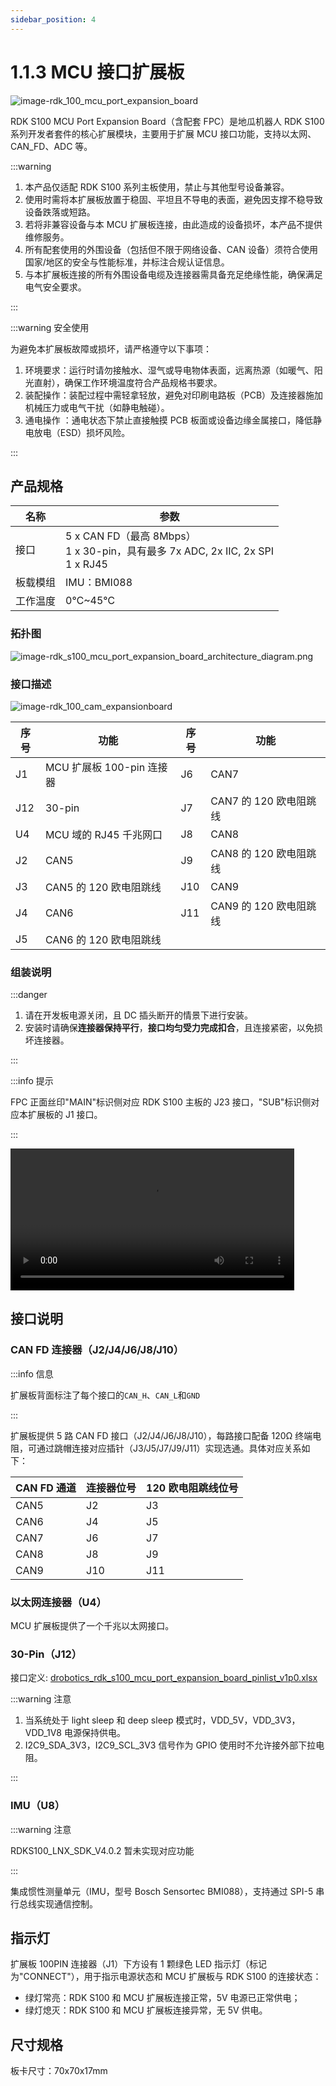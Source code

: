 ```yaml
---
sidebar_position: 4
---
```


# 1.1.3 MCU 接口扩展板

![image-rdk_100_mcu_port_expansion_board](https://rdk-doc.oss-cn-beijing.aliyuncs.com/doc/img/01_Quick_start/image/hardware_interface/image-rdk_100_mcu_port_expansion_board.png)

RDK S100 MCU Port Expansion Board（含配套 FPC）是地瓜机器人 RDK S100 系列开发者套件的核心扩展模块，主要用于扩展 MCU 接口功能，支持以太网、CAN_FD、ADC 等。

:::warning

1. 本产品仅适配 RDK S100 系列主板使用，禁止与其他型号设备兼容。
2. 使用时需将本扩展板放置于稳固、平坦且不导电的表面，避免因支撑不稳导致设备跌落或短路。
3. 若将非兼容设备与本 MCU 扩展板连接，由此造成的设备损坏，本产品不提供维修服务。
4. 所有配套使用的外围设备（包括但不限于网络设备、CAN 设备）须符合使用国家/地区的安全与性能标准，并标注合规认证信息。
5. 与本扩展板连接的所有外围设备电缆及连接器需具备充足绝缘性能，确保满足电气安全要求。

:::

:::warning 安全使用

为避免本扩展板故障或损坏，请严格遵守以下事项：

1. 环境要求 ​：运行时请勿接触水、湿气或导电物体表面，远离热源（如暖气、阳光直射），确保工作环境温度符合产品规格书要求。
2. 装配操作 ​：装配过程中需轻拿轻放，避免对印刷电路板（PCB）及连接器施加机械压力或电气干扰（如静电触碰）。
3. 通电操作 ​：通电状态下禁止直接触摸 PCB 板面或设备边缘金属接口，降低静电放电（ESD）损坏风险。

:::

## 产品规格

| **名称** | **参数**                                                                                 |
| -------- | ---------------------------------------------------------------------------------------- |
| 接口     | 5 x CAN FD（最高 8Mbps） <br />1 x 30-pin，具有最多 7x ADC, 2x IIC, 2x SPI<br />1 x RJ45 |
| 板载模组 | IMU：BMI088                                                                              |
| 工作温度 | 0℃~45℃                                                                                   |

### 拓扑图

![image-rdk_s100_mcu_port_expansion_board_architecture_diagram.png](https://rdk-doc.oss-cn-beijing.aliyuncs.com/doc/img/01_Quick_start/image/hardware_interface/image-rdk_s100_mcu_port_expansion_board_architecture_diagram.png)

### 接口描述

![image-rdk_100_cam_expansionboard](https://rdk-doc.oss-cn-beijing.aliyuncs.com/doc/img/01_Quick_start/image/hardware_interface/image-rdk_100_mcu_port_expansion_board_interface.png)

| **序号** | **功能**                  | 序号 | 功能                   |
| -------- | ------------------------- | ---- | ---------------------- |
| J1       | MCU 扩展板 100-pin 连接器 | J6   | CAN7                   |
| J12      | 30-pin                    | J7   | CAN7 的 120 欧电阻跳线 |
| U4       | MCU 域的 RJ45 千兆网口    | J8   | CAN8                   |
| J2       | CAN5                      | J9   | CAN8 的 120 欧电阻跳线 |
| J3       | CAN5 的 120 欧电阻跳线    | J10  | CAN9                   |
| J4       | CAN6                      | J11  | CAN9 的 120 欧电阻跳线 |
| J5       | CAN6 的 120 欧电阻跳线    |      |                        |

### 组装说明

:::danger

1. 请在开发板电源关闭，且 DC 插头断开的情景下进行安装。
2. 安装时请确保**连接器保持平行**，**接口均匀受力完成扣合**，且连接紧密，以免损坏连接器。

:::

:::info 提示

FPC 正面丝印"MAIN"标识侧对应 RDK S100 主板的 J23 接口，"SUB"标识侧对应本扩展板的 J1 接口。

:::

<video controls width="90%" preload="metadata">
  <source src="http://rdk-doc.oss-cn-beijing.aliyuncs.com/doc/video/mcu_port_expansion_board_assembly_guide.mp4" type="video/mp4" />
  您的浏览器不支持 video 标签。
</video>

## 接口说明

### CAN FD 连接器（J2/J4/J6/J8/J10）

:::info 信息

扩展板背面标注了每个接口的`CAN_H`、`CAN_L`和`GND`

:::

扩展板提供 5 路 CAN FD 接口（J2/J4/J6/J8/J10），每路接口配备 120Ω 终端电阻，可通过跳帽连接对应插针（J3/J5/J7/J9/J11）实现选通。具体对应关系如下：

| CAN FD 通道 | 连接器位号 | 120 欧电阻跳线位号 |
| ----------- | ---------- | ------------------ |
| CAN5        | J2         | J3                 |
| CAN6        | J4         | J5                 |
| CAN7        | J6         | J7                 |
| CAN8        | J8         | J9                 |
| CAN9        | J10        | J11                |

### 以太网连接器（U4）

MCU 扩展板提供了一个千兆以太网接口。

### 30-Pin（J12）

接口定义: [drobotics_rdk_s100_mcu_port_expansion_board_pinlist_v1p0.xlsx](https://rdk-doc.oss-cn-beijing.aliyuncs.com/doc/asset/rdk_s100/drobotics_rdk_s100_mcu_port_expansion_board_pinlist_v1p0.xlsx)

:::warning 注意

1. 当系统处于 light sleep 和 deep sleep 模式时，VDD_5V，VDD_3V3，VDD_1V8 电源保持供电。
2. I2C9_SDA_3V3，I2C9_SCL_3V3 信号作为 GPIO 使用时不允许接外部下拉电阻。

:::

### IMU（U8）

:::warning 注意

RDKS100_LNX_SDK_V4.0.2 暂未实现对应功能

:::

集成惯性测量单元（IMU，型号 Bosch Sensortec BMI088），支持通过 SPI-5 串行总线实现通信控制。

## 指示灯

扩展板 100PIN 连接器（J1）下方设有 1 颗绿色 LED 指示灯（标记为"CONNECT"），用于指示电源状态和 MCU 扩展板与 RDK S100 的连接状态：

- 绿灯常亮：RDK S100 和 MCU 扩展板连接正常，5V 电源已正常供电；
- 绿灯熄灭：RDK S100 和 MCU 扩展板连接异常，无 5V 供电。

## 尺寸规格

板卡尺寸：70x70x17mm
